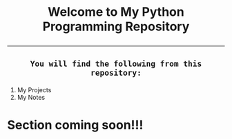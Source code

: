 # <p align="middle"> Welcome to My Python Programming Repository </p>
---
## <p align="middle">**`You will find the following from this repository:`** </p>

1. My Projects
2. My Notes

# **Section coming soon!!!**

